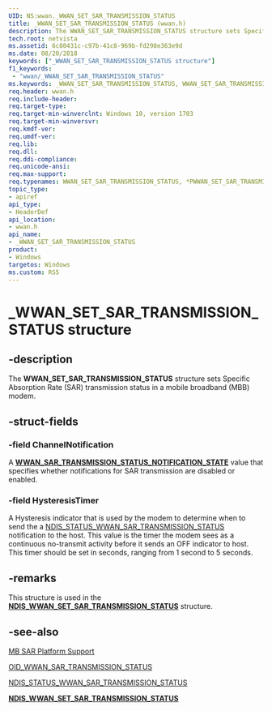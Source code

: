 ```yaml
---
UID: NS:wwan._WWAN_SET_SAR_TRANSMISSION_STATUS
title: _WWAN_SET_SAR_TRANSMISSION_STATUS (wwan.h)
description: The WWAN_SET_SAR_TRANSMISSION_STATUS structure sets Specific Absorption Rate (SAR) transmission status in a mobile broadband (MBB) modem.
tech.root: netvista
ms.assetid: 6c80431c-c97b-41c8-969b-fd298e363e9d
ms.date: 08/20/2018
keywords: ["_WWAN_SET_SAR_TRANSMISSION_STATUS structure"]
f1_keywords:
 - "wwan/_WWAN_SET_SAR_TRANSMISSION_STATUS"
ms.keywords: _WWAN_SET_SAR_TRANSMISSION_STATUS, WWAN_SET_SAR_TRANSMISSION_STATUS, *PWWAN_SET_SAR_TRANSMISSION_STATUS, 
req.header: wwan.h
req.include-header:
req.target-type:
req.target-min-winverclnt: Windows 10, version 1703
req.target-min-winversvr:
req.kmdf-ver:
req.umdf-ver:
req.lib:
req.dll:
req.ddi-compliance:
req.unicode-ansi:
req.max-support:
req.typenames: WWAN_SET_SAR_TRANSMISSION_STATUS, *PWWAN_SET_SAR_TRANSMISSION_STATUS
topic_type: 
- apiref
api_type: 
- HeaderDef
api_location: 
- wwan.h
api_name: 
- _WWAN_SET_SAR_TRANSMISSION_STATUS
product:
- Windows
targetos: Windows
ms.custom: RS5
---
```


# _WWAN_SET_SAR_TRANSMISSION_STATUS structure

## -description

The **WWAN_SET_SAR_TRANSMISSION_STATUS** structure sets Specific Absorption Rate (SAR) transmission status in a mobile broadband (MBB) modem.

## -struct-fields

### -field ChannelNotification

A [**WWAN_SAR_TRANSMISSION_STATUS_NOTIFICATION_STATE**](ne-wwan-_wwan_sar_transmission_status_notification_state.md) value that specifies whether notifications for SAR transmission are disabled or enabled.
 
### -field HysteresisTimer

A Hysteresis indicator that is used by the modem to determine when to send the a [NDIS_STATUS_WWAN_SAR_TRANSMISSION_STATUS](https://docs.microsoft.com/windows-hardware/drivers/network/ndis-status-wwan-sar-transmission-status) notification to the host. This value is the timer the modem sees as a continuous no-transmit activity before it sends an OFF indicator to host. This timer should be set in seconds, ranging from 1 second to 5 seconds.

## -remarks

This structure is used in the [**NDIS_WWAN_SET_SAR_TRANSMISSION_STATUS**](../ndiswwan/ns-ndiswwan-_ndis_wwan_set_sar_transmission_status.md) structure.

## -see-also

[MB SAR Platform Support](https://docs.microsoft.com/windows-hardware/drivers/network/mb-sar-platform-support)

[OID_WWAN_SAR_TRANSMISSION_STATUS](https://docs.microsoft.com/windows-hardware/drivers/network/oid-wwan-sar-transmission-status)

[NDIS_STATUS_WWAN_SAR_TRANSMISSION_STATUS](https://docs.microsoft.com/windows-hardware/drivers/network/ndis-status-wwan-sar-transmission-status)

[**NDIS_WWAN_SET_SAR_TRANSMISSION_STATUS**](../ndiswwan/ns-ndiswwan-_ndis_wwan_set_sar_transmission_status.md)
